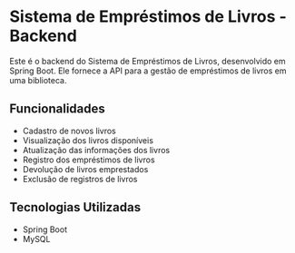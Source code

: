 # Sistema de Empréstimos de Livros - Backend

Este é o backend do Sistema de Empréstimos de Livros, desenvolvido em Spring Boot. Ele fornece a API para a gestão de empréstimos de livros em uma biblioteca.

## Funcionalidades

- Cadastro de novos livros
- Visualização dos livros disponíveis
- Atualização das informações dos livros
- Registro dos empréstimos de livros
- Devolução de livros emprestados
- Exclusão de registros de livros

## Tecnologias Utilizadas

- Spring Boot
- MySQL
